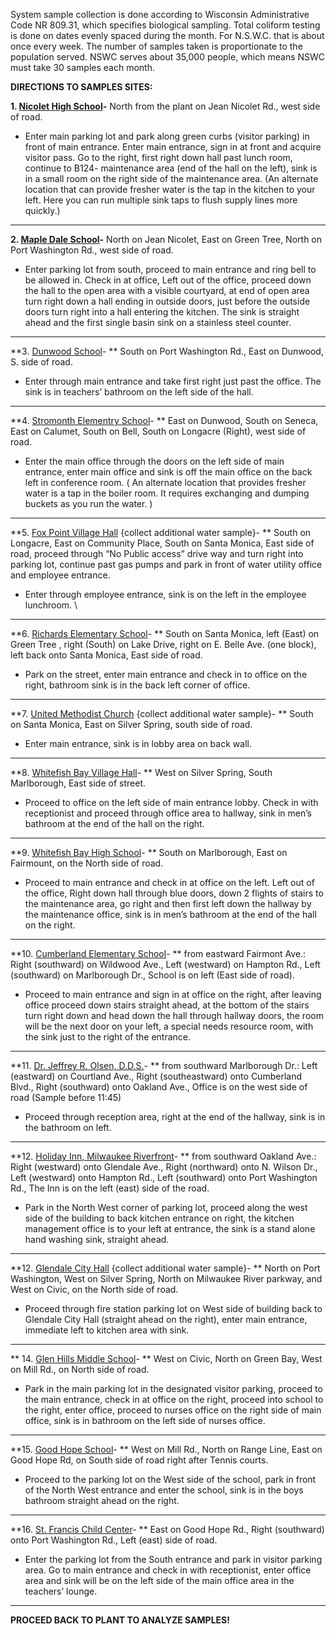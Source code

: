 System sample collection is done according to Wisconsin Administrative Code NR 809.31, which specifies biological sampling. Total coliform testing is done on dates evenly spaced during the month. For N.S.W.C. that is about once every week. The number of samples taken is proportionate to the population served. NSWC serves about 35,000 people, which means NSWC must take 30 samples each month.

**DIRECTIONS TO SAMPLES SITES:**

**1. [Nicolet High School](https://www.google.com/maps/place/Nicolet+High+School/@43.139152,-87.914486,15z/data=!4m2!3m1!1s0x0:0xf1f8363d46e07d16)-** North from the plant on Jean Nicolet Rd., west side of road.

- Enter main parking lot and park along green curbs (visitor parking) in front of main entrance. Enter main entrance, sign in at front and acquire visitor pass. Go to the right, first right down hall past lunch room, continue to B124- maintenance area (end of the hall on the left), sink is in a small room on the right side of the maintenance area.  (An alternate location that can provide fresher water is the tap in the kitchen to your left. Here you can run multiple sink taps to flush supply lines more quickly.)
***

**2. [Maple Dale School](https://www.google.com/maps/place/Maple+Dale+Middle+School/@43.1689065,-87.915016,17z/data=!3m1!4b1!4m2!3m1!1s0x8804e1c24879a5c3:0xf0082d43108056eb)-** North on Jean Nicolet, East on Green Tree, North on Port Washington Rd., west side of road. 

- Enter parking lot from south, proceed to main entrance and ring bell to be allowed in. Check in at office, Left out of the office, proceed down the hall to the open area with a visible courtyard, at end of open area turn right down a hall ending in outside doors, just before the outside doors turn right into a hall entering the kitchen.  The sink is straight ahead and the first single basin sink on a stainless steel counter.
***

**3. [Dunwood School](https://www.google.com/maps/place/Dunwood+School/@43.1575097,-87.9109196,15z/data=!4m2!3m1!1s0x0:0x164ff6b8a8fafb37)- ** South on Port Washington Rd., East on Dunwood, S. side of road.

- Enter through main entrance and take first right just past the office. The sink is in teachers’ bathroom on the left side of the hall. 
***

**4. [Stromonth Elementry School](https://www.google.com/maps/place/Stormonth+School/@43.1495264,-87.9048277,15z/data=!4m2!3m1!1s0x0:0xd0a22922f5c1a37f)- ** East on Dunwood, South on Seneca, East on Calumet, South on Bell, South on Longacre (Right), west side of road. 

- Enter the main office through the doors on the left side of main entrance, enter main office and sink is off the main office on the back left in conference room.  ( An alternate location that provides fresher water is a tap in the boiler room.  It requires exchanging and dumping buckets as you run the water. )
***

**5. [Fox Point Village Hall](https://www.google.com/maps/place/Fox+Point+Village+Hall/@43.1492752,-87.9015677,15z/data=!4m2!3m1!1s0x0:0xca4ae983f256943e) {collect additional water sample}- ** South on Longacre, East on Community Place, South on Santa Monica, East side of road, proceed through “No Public access” drive way and turn right into parking lot, continue past gas pumps and park in front of water utility office and employee entrance. 

- Enter through employee entrance, sink is on the left in the employee lunchroom. \
***

**6. [Richards Elementary School](https://www.google.com/maps/place/Richards+School/@43.1232203,-87.9059393,15z/data=!4m2!3m1!1s0x0:0x8b214ab11acc6861)- ** South on Santa Monica, left (East) on Green Tree , right (South) on Lake Drive, right on E. Belle Ave. (one block), left back onto Santa Monica, East side of road. 

- Park on the street, enter main entrance and check in to office on the right, bathroom sink is in the back left corner of office.
***

**7. [United Methodist Church](https://www.google.com/maps/place/United+Methodist+Church/@43.1181318,-87.9004803,15z/data=!4m2!3m1!1s0x0:0xad70b77d9536acfa) {collect additional water sample}- ** South on Santa Monica, East on Silver Spring, south side of road. 

- Enter main entrance, sink is in lobby area on back wall. 
***

**8. [Whitefish Bay Village Hall](https://www.google.com/maps/place/Whitefish+Bay+Assessor/@43.1139638,-87.9002149,15z/data=!4m2!3m1!1s0x0:0x79f07a94254c06c9)- ** West on Silver Spring, South Marlborough, East side of street. 

- Proceed to office on the left side of main entrance lobby. Check in with receptionist and proceed through office area to hallway, sink in men’s bathroom at the end of the hall on the right. 
***

**9. [Whitefish Bay High School](https://www.google.com/maps/place/Whitefish+Bay+High+School/@43.1079649,-87.895766,15z/data=!4m2!3m1!1s0x0:0x946bf1ecf5ab5b58)- ** South on Marlborough, East on Fairmount, on the North side of road. 

- Proceed to main entrance and check in at office on the left. Left out of the office, Right down hall through blue doors, down 2 flights of stairs to the maintenance area, go right and then first left down the hallway by the maintenance office, sink is in men’s bathroom at the end of the hall on the right.
***

**10. [Cumberland Elementary School](https://www.google.com/maps/place/Cumberland+Elementary+School/@43.103067,-87.8964742,15z/data=!4m2!3m1!1s0x0:0x8eb850abd90bd416)- ** from eastward Fairmont Ave.: Right (southward) on Wildwood Ave., Left (westward) on Hampton Rd., Left (southward) on Marlborough Dr., School is on left (East side of road).

- Proceed to main entrance and sign in at office on the right, after leaving office proceed down stairs straight ahead, at the bottom of the stairs turn right down and head down the hall through hallway doors, the room will be the next door on your left, a special needs resource room, with the sink just to the right of the entrance.
***

**11. [Dr. Jeffrey R. Olsen, D.D.S.](https://www.google.com/maps/place/Dr.+Jeffrey+R.+Olson,+DDS/@43.1001351,-87.8877619,15z/data=!4m2!3m1!1s0x0:0x2bdd467dfa3448ae)- ** from southward Marlborough Dr.: Left (eastward) on Courtland Ave., Right (southeastward) onto Cumberland Blvd., Right (southward) onto Oakland Ave.,  Office is on the west side of road (Sample before 11:45)

- Proceed through reception area, right at the end of the hallway, sink is in the bathroom on left. 
***

**12. [Holiday Inn, Milwaukee Riverfront](https://www.google.com/maps/place/Holiday+Inn+Milwaukee+Riverfront/@43.1023787,-87.915667,15z/data=!4m2!3m1!1s0x0:0xd7dd5878c01c8167)- ** from southward Oakland Ave.: Right (westward) onto Glendale Ave., Right (northward) onto N. Wilson Dr., Left (westward) onto Hampton Rd., Left (southward) onto Port Washington Rd., The Inn is on the left (east) side of the road. 

- Park in the North West corner of parking lot, proceed along the west side of the building to back kitchen entrance on right, the kitchen management office is to your left at entrance, the sink is a stand alone hand washing sink, straight ahead. 
***

**12. [Glendale City Hall](https://www.google.com/maps/place/Glendale+City+Clerk/@34.1466847,-118.250633,17z/data=!3m1!4b1!4m2!3m1!1s0x80c2c100e156fccd:0xc6dfe6023255c387) {collect additional water sample}- ** North on Port Washington, West on Silver Spring, North on Milwaukee River parkway, and West on Civic, on the North side of road. 

- Proceed through fire station parking lot on West side of building back to Glendale City Hall (straight ahead on the right), enter main entrance, immediate left to kitchen area with sink. 
***

** 14. [Glen Hills Middle School](https://www.google.com/maps/place/Glen+Hills+Middle+School/@43.1347138,-87.9444736,15z/data=!4m2!3m1!1s0x0:0x12605c595ce316a0)- ** West on Civic, North on Green Bay, West on Mill Rd., on North side of road. 

- Park in the main parking lot in the designated visitor parking, proceed to the main entrance, check in at office on the right, proceed into school to the right, enter office, proceed to nurses office on the right side of main office, sink is in bathroom on the left side of nurses office. 
***

**15. [Good Hope School](https://www.google.com/maps/place/Good+Hope+School/@43.147121,-87.941981,15z/data=!4m2!3m1!1s0x0:0x6913f6c50fda6631)- ** West on Mill Rd., North on Range Line, East on Good Hope Rd, on South side of road right after Tennis courts. 

- Proceed to the parking lot on the West side of the school, park in front of the North West entrance and enter the school, sink is in the boys bathroom straight ahead on the right. 
***

**16. [St. Francis Child Center](https://www.google.com/maps/place/St.+Francis+Children's+Center/@43.1412522,-87.9120153,15z/data=!4m2!3m1!1s0x0:0x3d7b69157703a39b)- ** East on Good Hope Rd., Right (southward) onto Port Washington Rd., Left (east) side of road. 

- Enter the parking lot from the South entrance and park in visitor parking area. Go to main entrance and check in with receptionist, enter office area and sink will be on the left side of the main office area in the teachers’ lounge.
***

**PROCEED BACK TO PLANT TO ANALYZE SAMPLES!**

